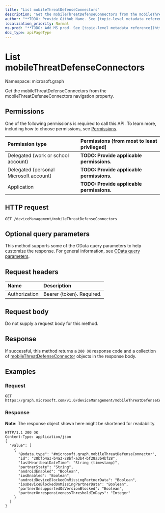 ```yaml
---
title: "List mobileThreatDefenseConnectors"
description: "Get the mobileThreatDefenseConnectors from the mobileThreatDefenseConnectors navigation property."
author: "**TODO: Provide Github Name. See [topic-level metadata reference](https://msgo.azurewebsites.net/add/document/guidelines/metadata.html#topic-level-metadata)**"
localization_priority: Normal
ms.prod: "**TODO: Add MS prod. See [topic-level metadata reference](https://msgo.azurewebsites.net/add/document/guidelines/metadata.html#topic-level-metadata)**"
doc_type: apiPageType
---
```


# List mobileThreatDefenseConnectors

Namespace: microsoft.graph

Get the mobileThreatDefenseConnectors from the mobileThreatDefenseConnectors navigation property.

## Permissions
One of the following permissions is required to call this API. To learn more, including how to choose permissions, see [Permissions](/concepts/permissions-reference.md).

|Permission type|Permissions (from most to least privileged)|
|:---|:---|
|Delegated (work or school account)|**TODO: Provide applicable permissions.**|
|Delegated (personal Microsoft account)|**TODO: Provide applicable permissions.**|
|Application|**TODO: Provide applicable permissions.**|

## HTTP request

<!-- {
  "blockType": "ignored"
}
-->
``` http
GET /deviceManagement/mobileThreatDefenseConnectors
```

## Optional query parameters
This method supports some of the OData query parameters to help customize the response. For general information, see [OData query parameters](/graph/query-parameters).

## Request headers
|Name|Description|
|:---|:---|
|Authorization|Bearer {token}. Required.|

## Request body
Do not supply a request body for this method.

## Response

If successful, this method returns a `200 OK` response code and a collection of [mobileThreatDefenseConnector](../resources/mobilethreatdefenseconnector.md) objects in the response body.

## Examples

### Request
<!-- {
  "blockType": "request",
  "name": "get_mobilethreatdefenseconnector"
}
-->
``` http
GET https://graph.microsoft.com/v1.0/deviceManagement/mobileThreatDefenseConnectors
```


### Response
**Note:** The response object shown here might be shortened for readability.
<!-- {
  "blockType": "response",
  "truncated": true,
  "@odata.type": "collection(microsoft.graph.mobilethreatdefenseconnector)"
}
-->
``` http
HTTP/1.1 200 OK
Content-Type: application/json
{
  "value": [
    {
      "@odata.type": "#microsoft.graph.mobileThreatDefenseConnector",
      "id": "28bfb4a3-b4a3-28bf-a3b4-bf28a3b4bf28",
      "lastHeartbeatDateTime": "String (timestamp)",
      "partnerState": "String",
      "androidEnabled": "Boolean",
      "iosEnabled": "Boolean",
      "androidDeviceBlockedOnMissingPartnerData": "Boolean",
      "iosDeviceBlockedOnMissingPartnerData": "Boolean",
      "partnerUnsupportedOsVersionBlocked": "Boolean",
      "partnerUnresponsivenessThresholdInDays": "Integer"
    }
  ]
}
```

